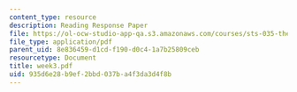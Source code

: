 ```yaml
---
content_type: resource
description: Reading Response Paper
file: https://ol-ocw-studio-app-qa.s3.amazonaws.com/courses/sts-035-the-history-of-computing-spring-2004/935d6e28b9ef2bbd037ba4f3da3d4f8b_week3.pdf
file_type: application/pdf
parent_uid: 8e836459-d1cd-f190-d0c4-1a7b25809ceb
resourcetype: Document
title: week3.pdf
uid: 935d6e28-b9ef-2bbd-037b-a4f3da3d4f8b
---
```

